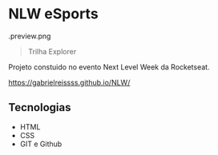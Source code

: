 # NLW eSports 

.preview.png

> Trilha Explorer

Projeto constuido no evento Next Level Week da Rocketseat.


https://gabrielreissss.github.io/NLW/


## Tecnologias

- HTML
- CSS
- GIT e Github
